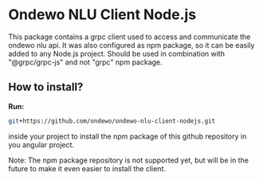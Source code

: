# Ondewo NLU Client Node.js

This package contains a grpc client used to access and communicate the ondewo nlu api.
It was also configured as npm package, so it can be easily added to any Node.js project.
Should be used in combination with "@grpc/grpc-js" and not "grpc" npm package.

## How to install?

**Run:**
```bash
git+https://github.com/ondewo/ondewo-nlu-client-nodejs.git
```
inside your project to install the npm package of this github repository in you angular project.

Note: The npm package repository is not supported yet, but will be in the future to make it even easier to install the client. 
